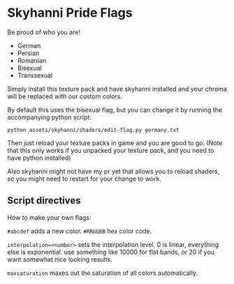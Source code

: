 # Skyhanni Pride Flags

Be proud of who you are!

 - German
 - Persian
 - Romanian
 - Bisexual
 - Transsexual

Simply install this texture pack and have skyhanni installed and your chroma will be replaced with our custom colors.

By default this uses the bisexual flag, but you can change it by running the accompanying python script: 
```
python assets/skyhanni/shaders/edit-flag.py germany.txt
```

Then just reload your texture packs in game and you are good to go. (Note that this only works if you unpacked your texture pack, and you need to have python installed)

Also skyhanni might not have my pr yet that allows you to reload shaders, so you might need to restart for your change to work.


## Script directives

How to make your own flags:

`#abcdef` adds a new color. `#RRGGBB` hex color code.

`interpolation=<number>` sets the interpolation level. 0 is linear, everything else is exponential. use something like 10000 for flat bands, or 20 if you want somewhat nice looking results.

`maxsaturation` maxes out the saturation of all colors automatically.



